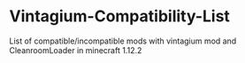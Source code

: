 # Vintagium-Compatibility-List
List of compatible/incompatible mods with vintagium mod and CleanroomLoader in minecraft 1.12.2
